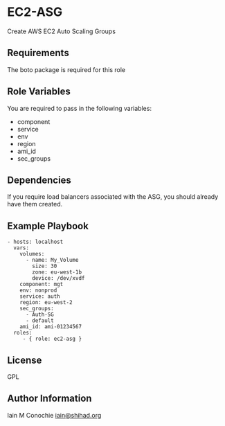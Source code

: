 EC2-ASG
=========

Create AWS EC2 Auto Scaling Groups

Requirements
------------

The boto package is required for this role

Role Variables
--------------

You are required to pass in the following variables:

  - component
  - service
  - env
  - region
  - ami_id
  - sec_groups

Dependencies
------------

If you require load balancers associated with the ASG, you should already have them created.

Example Playbook
----------------

    - hosts: localhost
      vars:
        volumes:
          - name: My_Volume
            size: 30
            zone: eu-west-1b
            device: /dev/xvdf
        component: mgt
        env: nonprod
        service: auth
        region: eu-west-2
        sec_groups:
          - Auth-SG
          - default
        ami_id: ami-01234567
      roles:
         - { role: ec2-asg }

License
-------

GPL

Author Information
------------------

Iain M Conochie <iain@shihad.org>
